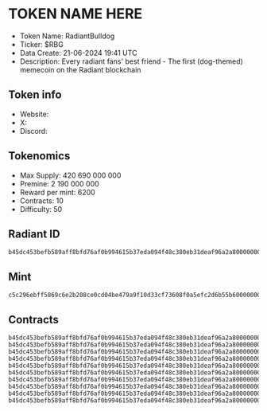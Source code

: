 # TOKEN NAME HERE

- Token Name: RadiantBulldog
- Ticker: $RBG
- Data Create: 21-06-2024 19:41 UTC
- Description: Every radiant fans' best friend - The first (dog-themed) memecoin on the Radiant blockchain

## Token info
- Website: 
- X: 
- Discord: 

## Tokenomics
- Max Supply: 420 690 000 000 
- Premine: 2 190 000 000
- Reward per mint: 6200 
- Contracts: 10   
- Difficulty: 50

## Radiant ID
```
b45dc453befb589aff8bfd76af0b994615b37eda094f48c380eb31deaf96a2a80000000b
```

## Mint
```
c5c296ebff5869c6e2b208ce0cd04be479a9f10d33cf73608f0a5efc2d6b55b60000000b
```

## Contracts

```
b45dc453befb589aff8bfd76af0b994615b37eda094f48c380eb31deaf96a2a800000001
b45dc453befb589aff8bfd76af0b994615b37eda094f48c380eb31deaf96a2a800000002
b45dc453befb589aff8bfd76af0b994615b37eda094f48c380eb31deaf96a2a800000003
b45dc453befb589aff8bfd76af0b994615b37eda094f48c380eb31deaf96a2a800000004
b45dc453befb589aff8bfd76af0b994615b37eda094f48c380eb31deaf96a2a800000005
b45dc453befb589aff8bfd76af0b994615b37eda094f48c380eb31deaf96a2a800000006
b45dc453befb589aff8bfd76af0b994615b37eda094f48c380eb31deaf96a2a800000007
b45dc453befb589aff8bfd76af0b994615b37eda094f48c380eb31deaf96a2a800000008
b45dc453befb589aff8bfd76af0b994615b37eda094f48c380eb31deaf96a2a800000009
b45dc453befb589aff8bfd76af0b994615b37eda094f48c380eb31deaf96a2a80000000a
```
